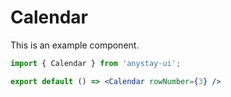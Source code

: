# Calendar

This is an example component.

```jsx
import { Calendar } from 'anystay-ui';

export default () => <Calendar rowNumber={3} />
```
